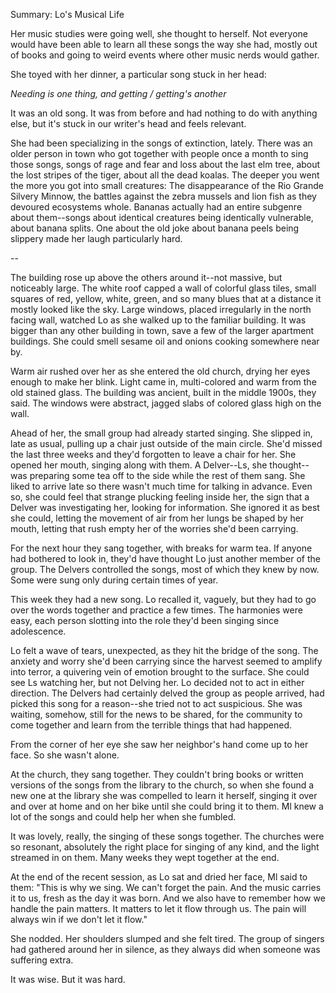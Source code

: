 Summary: Lo's Musical Life

 
Her music studies were going well, she thought to herself.  Not everyone would have been able to learn all these songs the way she had, mostly out of books and going to weird events where other music nerds would gather. 

She toyed with her dinner, a particular song stuck in her head: 

_Needing is one thing, and getting /
getting's another_

It was an old song.  It was from before and had nothing to do with anything else, but it's stuck in our writer's head and feels relevant. 

She had been specializing in the songs of extinction, lately.  There was an older person in town who got together with people once a month to sing those songs, songs of rage and fear and loss about the last elm tree, about the lost stripes of the tiger, about all the dead koalas.  The deeper you went the more you got into small creatures: The disappearance of the Rio Grande Silvery Minnow, the battles against the zebra mussels and lion fish as they devoured ecosystems whole.  Bananas actually had an entire subgenre about them--songs about identical creatures being identically vulnerable, about banana splits.  One about the old joke about banana peels being slippery made her laugh particularly hard. 

--

The building rose up above the others around it--not massive, but noticeably large.  The white roof capped a wall of colorful glass tiles, small squares of red, yellow, white, green, and so many blues that at a distance it mostly looked like the sky.  Large windows, placed irregularly in the north facing wall, watched Lo as she walked up to the familiar building. It was bigger than any other building in town, save a few of the larger apartment buildings. She could smell sesame oil and onions cooking somewhere near by. 

Warm air rushed over her as she entered the old church, drying her eyes enough to make her blink. Light came in, multi-colored and warm from the old stained glass.  The building was ancient, built in the middle 1900s, they said.  The windows were abstract, jagged slabs of colored glass high on the wall.  

Ahead of her, the small group had already started singing.  She slipped in, late as usual, pulling up a chair just outside of the main circle. She'd missed the last three weeks and they'd forgotten to leave a chair for her. She opened her mouth, singing along with them. A Delver--Ls, she thought--was preparing some tea off to the side while the rest of them sang. She liked to arrive late so there wasn't much time for talking in advance.  Even so, she could feel that strange plucking feeling inside her, the sign that a Delver was investigating her, looking for information.  She ignored it as best she could, letting the movement of air from her lungs be shaped by her mouth, letting that rush empty her of the worries she'd been carrying. 

For the next hour they sang together, with breaks for warm tea.  If anyone had bothered to look in, they'd have thought Lo just another member of the group.  The Delvers controlled the songs, most of which they knew by now.  Some were sung only during certain times of year.  

This week they had a new song. Lo recalled it, vaguely, but they had to go over the words together and practice a few times.  The harmonies were easy, each person slotting into the role they'd been singing since adolescence. 

Lo felt a wave of tears, unexpected, as they hit the bridge of the song.  The anxiety and worry she'd been carrying since the harvest seemed to amplify into terror, a quivering vein of emotion brought to the surface. She could see Ls watching her, but not Delving her.  Lo decided not to act in either direction. The Delvers had certainly delved the group as people arrived, had picked this song for a reason--she tried not to act suspicious. She was waiting, somehow, still for the news to be shared, for the community to come together and learn from the terrible things that had happened.  

From the corner of her eye she saw her neighbor's hand come up to her face. So she wasn't alone.  


At the church, they sang together.  They couldn't bring books or written versions of the songs from the library to the church, so when she found a new one at the library she was compelled to learn it herself, singing it over and over at home and on her bike until she could bring it to them.  Ml knew a lot of the songs and could help her when she fumbled. 

It was lovely, really, the singing of these songs together.  The churches were so resonant, absolutely the right place for singing of any kind, and the light streamed in on them.  Many weeks they wept together at the end.  


At the end of the recent session, as Lo sat and dried her face, Ml said to them: "This is why we sing.  We can't forget the pain.  And the music carries it to us, fresh as the day it was born. And we also have to remember how we handle the pain matters.  It matters to let it flow through us. The pain will always win if we don't let it flow."

She nodded. Her shoulders slumped and she felt tired.  The group of singers had gathered around her in silence, as they always did when someone was suffering extra. 

It was wise.  But it was hard.  